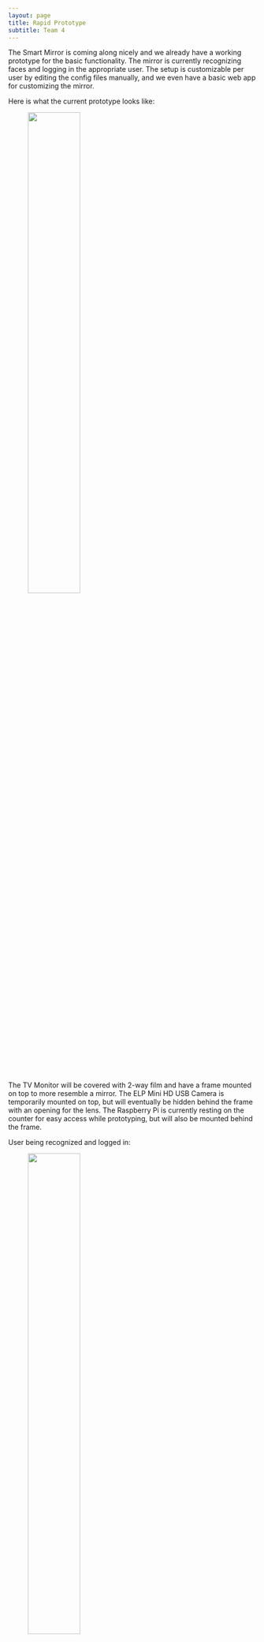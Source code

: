 ```yaml
---
layout: page
title: Rapid Prototype
subtitle: Team 4
---
```


The Smart Mirror is coming along nicely and we already have a working prototype for the basic functionality. The mirror is currently recognizing faces and logging in the appropriate user. The setup is customizable per user by editing the config files manually, and we even have a basic web app for customizing the mirror.

Here is what the current prototype looks like:

<figure>
	<img style="width: 50%; height: 50%" src="{{ '/img/Rapid_Proto_TV_Camera.jpg' | prepend: site.baseurl }}" alt=""> 
	<!-- <figcaption>Magic Mirror Rapid Prototype Setup</figcaption> -->
</figure>

The TV Monitor will be covered with 2-way film and have a frame mounted on top to more resemble a mirror. The ELP Mini HD USB Camera is temporarily mounted on top, but will eventually be hidden behind the frame with an opening for the lens. The Raspberry Pi is currently resting on the counter for easy access while prototyping, but will also be mounted behind the frame. 

User being recognized and logged in:  

<figure>
	<img style="width: 50%; height: 50%" src="{{ '/img/Rapid_Proto_User_Camera.jpg' | prepend: site.baseurl }}" alt=""> 
	<!-- <figcaption>User In Front of Mirror</figcaption> -->
	
	<img style="width: 50%; height: 50%" src="{{ '/img/Facial_Recognition_Greeting.jpg' | prepend: site.baseurl }}" alt=""> 
	<!-- <figcaption>Mirror Recognizing User</figcaption> -->
</figure>

Web application used for mirror customization:  

<figure>
	<img style="width: 50%; height: 30%" src="{{ '/img/Magic_Mirror_WebApp_Login_Form.jpg' | prepend: site.baseurl }}" alt=""> 
	<!-- <figcaption>Web Application Login To Access Remote Control</figcaption> -->
</figure>

Face recognition is currently working, but must be set up by manually running scripts through the terminal on the Raspberry Pi 3. Soon we will have a more friendly user interface that can be operated through the Hover gesture sensor and a web application.

Here is a preview of that functionality and how it will enable a new user to set up their profile:

<figure>
	<img style="width: 100%; height: 100%" src="{{ '/img/proto1.jpg' | prepend: site.baseurl }}" alt=""> 
	<!-- <figcaption>Functionality Drawing P1</figcaption> -->
</figure>
<figure>
	<img style="width: 100%; height: 100%" src="{{ '/img/proto2.jpg' | prepend: site.baseurl }}" alt=""> 
	<!-- <figcaption>Functionality Drawing P1</figcaption> -->
</figure>

We are happy with our progress thus far, but still have lots to do! The phone and gesture integration will really pull the Smart Mirror together, and will vastly improve the user experience. We can't wait to show off the mirror once the next stages are complete.

